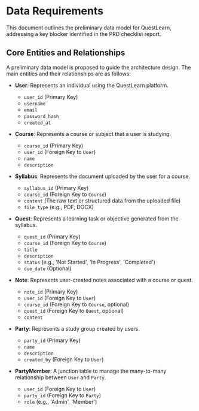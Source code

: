 # Data Requirements

This document outlines the preliminary data model for QuestLearn, addressing a key blocker identified in the PRD checklist report.

## Core Entities and Relationships

A preliminary data model is proposed to guide the architecture design. The main entities and their relationships are as follows:

*   **User**: Represents an individual using the QuestLearn platform.
    *   `user_id` (Primary Key)
    *   `username`
    *   `email`
    *   `password_hash`
    *   `created_at`

*   **Course**: Represents a course or subject that a user is studying.
    *   `course_id` (Primary Key)
    *   `user_id` (Foreign Key to `User`)
    *   `name`
    *   `description`

*   **Syllabus**: Represents the document uploaded by the user for a course.
    *   `syllabus_id` (Primary Key)
    *   `course_id` (Foreign Key to `Course`)
    *   `content` (The raw text or structured data from the uploaded file)
    *   `file_type` (e.g., PDF, DOCX)

*   **Quest**: Represents a learning task or objective generated from the syllabus.
    *   `quest_id` (Primary Key)
    *   `course_id` (Foreign Key to `Course`)
    *   `title`
    *   `description`
    *   `status` (e.g., 'Not Started', 'In Progress', 'Completed')
    *   `due_date` (Optional)

*   **Note**: Represents user-created notes associated with a course or quest.
    *   `note_id` (Primary Key)
    *   `user_id` (Foreign Key to `User`)
    *   `course_id` (Foreign Key to `Course`, optional)
    *   `quest_id` (Foreign Key to `Quest`, optional)
    *   `content`

*   **Party**: Represents a study group created by users.
    *   `party_id` (Primary Key)
    *   `name`
    *   `description`
    *   `created_by` (Foreign Key to `User`)

*   **PartyMember**: A junction table to manage the many-to-many relationship between `User` and `Party`.
    *   `user_id` (Foreign Key to `User`)
    *   `party_id` (Foreign Key to `Party`)
    *   `role` (e.g., 'Admin', 'Member')